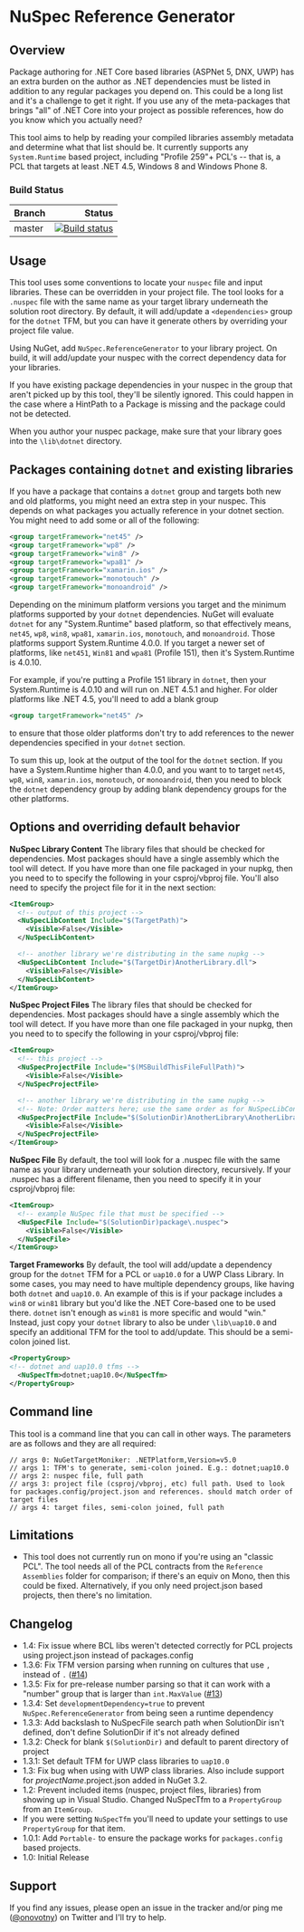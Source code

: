 # NuSpec Reference Generator
## Overview
Package authoring for .NET Core based libraries (ASPNet 5, DNX, UWP) has an extra burden on the author as .NET dependencies must be listed in addition to any regular packages you depend on. This could be a long list and it's a challenge to get it right. If you use any of the meta-packages that brings "all" of .NET Core into your project as possible references, how do you know which you actually need?

This tool aims to help by reading your compiled libraries assembly metadata and determine what that list should be. It currently supports any `System.Runtime` based project, including "Profile 259"+ PCL's -- that is, a PCL that targets at least .NET 4.5, Windows 8 and Windows Phone 8.

### Build Status
|Branch | Status|
|:-------|-------:|
| master |[![Build status](https://ci.appveyor.com/api/projects/status/6h5oj7x2ld4mi6at/branch/master?svg=true)](https://ci.appveyor.com/project/onovotny/referencegenerator/branch/master)|


## Usage
This tool uses some conventions to locate your `nuspec` file and input libraries. These can be overridden in your project file. The tool looks for a `.nuspec` file with the same name as your target library underneath the solution root directory. By default, it will add/update a `<dependencies>` group for the `dotnet` TFM, but you can have it generate others by overriding your project file value.

Using NuGet, add `NuSpec.ReferenceGenerator` to your library project. On build, it will add/update your nuspec with the correct dependency data for your libraries.

If you have existing package dependencies in your nuspec in the group that aren't picked up by this tool, they'll be silently ignored. This could happen in the case where a HintPath to a Package is missing and the package could not be detected.

When you author your nuspec package, make sure that your library goes into the `\lib\dotnet` directory.

## Packages containing `dotnet` and existing libraries
If you have a package that contains a `dotnet` group and targets both new and old platforms, you might need an extra step in your nuspec. This depends on what packages you actually reference in your dotnet section. You might need to add some or all of the following:
```xml
<group targetFramework="net45" />
<group targetFramework="wp8" />
<group targetFramework="win8" />
<group targetFramework="wpa81" />
<group targetFramework="xamarin.ios" />
<group targetFramework="monotouch" />
<group targetFramework="monoandroid" />
```
Depending on the minimum platform versions you target and the minimum platforms supported by your `dotnet` dependencies. NuGet will evaluate `dotnet` for any "System.Runtime" based platform, so that effectively means, `net45`, `wp8`, `win8`, `wpa81`, `xamarin.ios`, `monotouch`, and `monoandroid`. Those platforms support System.Runtime 4.0.0. If you target a newer set of platforms, like `net451`, `Win81` and `wpa81` (Profile 151), then it's System.Runtime is 4.0.10.

For example, if you're putting a Profile 151 library in `dotnet`, then your System.Runtime is 4.0.10 and will run on .NET 4.5.1 and higher. For older platforms like .NET 4.5, you'll need to add a blank group
```xml
<group targetFramework="net45" />
```
to ensure that those older platforms don't try to add references to the newer dependencies specified in your `dotnet` section.

To sum this up, look at the output of the tool for the `dotnet` section. If you have a System.Runtime higher than 4.0.0, and you want to to target `net45`, `wp8`, `win8`,  `xamarin.ios`, `monotouch`, or `monoandroid`, then you need to block the `dotnet` dependency group by adding blank dependency groups for the other platforms.

## Options and overriding default behavior

**NuSpec Library Content**
The library files that should be checked for dependencies. Most packages should have a single assembly which the tool will detect. If you have more than one file packaged in your nupkg, then you need to to specify the following in your csproj/vbproj file. You'll also need to specify the project file for it in the next section:
```xml
<ItemGroup>
  <!-- output of this project -->
  <NuSpecLibContent Include="$(TargetPath)">
    <Visible>False</Visible>
  </NuSpecLibContent>

  <!-- another library we're distributing in the same nupkg -->
  <NuSpecLibContent Include="$(TargetDir)AnotherLibrary.dll">
    <Visible>False</Visible>
  </NuSpecLibContent>
</ItemGroup>
```

**NuSpec Project Files**
The library files that should be checked for dependencies. Most packages should have a single assembly which the tool will detect. If you have more than one file packaged in your nupkg, then you need to to specify the following in your csproj/vbproj file:
```xml
<ItemGroup>
  <!-- this project -->
  <NuSpecProjectFile Include="$(MSBuildThisFileFullPath)">
    <Visible>False</Visible>
  </NuSpecProjectFile>

  <!-- another library we're distributing in the same nupkg -->
  <!-- Note: Order matters here; use the same order as for NuSpecLibContent -->
  <NuSpecProjectFile Include="$(SolutionDir)AnotherLibrary\AnotherLibrary.csproj">
    <Visible>False</Visible>
  </NuSpecProjectFile>
</ItemGroup>
```

**NuSpec File**
By default, the tool will look for a .nuspec file with the same name as your library underneath your solution directory, recursively. If your .nuspec has a different filename, then you need to specify it in your csproj/vbproj file:
```xml
<ItemGroup>
  <!-- example NuSpec file that must be specified -->
  <NuSpecFile Include="$(SolutionDir)package\.nuspec">
    <Visible>False</Visible>
  </NuSpecFile>
</ItemGroup>
```

**Target Frameworks**
By default, the tool will add/update a dependency group for the `dotnet` TFM for a PCL or `uap10.0` for a UWP Class Library.
In some cases, you may need to have multiple dependency groups, like having both `dotnet` and `uap10.0`. An example of this is if your package includes a `win8` or `win81` library but you'd like the .NET Core-based one to be used there. `dotnet` isn't enough as `win81` is more specific and would "win." Instead, just copy your `dotnet` library to also be under `\lib\uap10.0` and specify an additional TFM for the tool to add/update. This should be a semi-colon joined list.
```xml
<PropertyGroup>
<!-- dotnet and uap10.0 tfms -->
  <NuSpecTfm>dotnet;uap10.0</NuSpecTfm>
</PropertyGroup>
```

## Command line
This tool is a command line that you can call in other ways. The parameters are as follows and they are all required:

```
// args 0: NuGetTargetMoniker: .NETPlatform,Version=v5.0
// args 1: TFM's to generate, semi-colon joined. E.g.: dotnet;uap10.0
// args 2: nuspec file, full path
// args 3: project file (csproj/vbproj, etc) full path. Used to look for packages.config/project.json and references. should match order of target files
// args 4: target files, semi-colon joined, full path
```

## Limitations
- This tool does not currently run on mono if you're using an "classic PCL". The tool needs all of the PCL contracts from the `Reference Assemblies` folder for comparison; if there's an equiv on Mono, then this could be fixed. Alternatively, if you only need project.json based projects, then there's no limitation.

## Changelog
- 1.4: Fix issue where BCL libs weren't detected correctly for PCL projects using project.json instead of packages.config
- 1.3.6: Fix TFM version parsing when running on cultures that use `,` instead of `.` ([#14](https://github.com/onovotny/ReferenceGenerator/issues/14))
- 1.3.5: Fix for pre-release number parsing so that it can work with a "number" group that is larger than `int.MaxValue` ([#13](https://github.com/onovotny/ReferenceGenerator/pull/13))
- 1.3.4: Set `developmentDependency=true` to prevent `NuSpec.ReferenceGenerator` from being seen a runtime dependency
- 1.3.3: Add backslash to NuSpecFile search path when SolutionDir isn't defined, don't define SolutionDir if it's not already defined
- 1.3.2: Check for blank `$(SolutionDir)` and default to parent directory of project
- 1.3.1: Set default TFM for UWP class libraries to `uap10.0`
- 1.3: Fix bug when using with UWP class libraries. Also include support for *projectName*.project.json added in NuGet 3.2.
- 1.2: Prevent included items (nuspec, project files, libraries) from showing up in Visual Studio. Changed NuSpecTfm to a `PropertyGroup` from an `ItemGroup`.
- If you were setting `NuSpecTfm` you'll need to update your settings to use `PropertyGroup` for that item.
- 1.0.1: Add `Portable-` to ensure the package works for `packages.config` based projects.
- 1.0: Initial Release

## Support
If you find any issues, please open an issue in the tracker and/or ping me ([@onovotny](https://twitter.com/onovotny)) on Twitter and I'll try to help.
